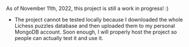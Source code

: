 As of November 11th, 2022, this project is still a work in progress! :)

- The project cannot be tested locally because I downloaded the whole Lichess puzzles database and then uploaded them to my personal MongoDB account. Soon enough, I will properly host the project so people can actually test it and use it.
